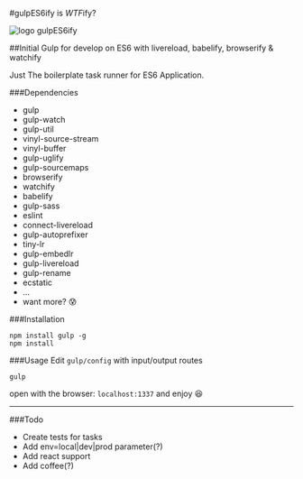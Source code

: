 #gulpES6ify is *WTF*ify?

![logo gulpES6ify](https://raw.githubusercontent.com/davesnx/gulpES6ify/master/header.png)

##Initial Gulp for develop on ES6 with livereload, babelify, browserify & watchify

Just The boilerplate task runner for ES6 Application.

###Dependencies
 - gulp
 - gulp-watch
 - gulp-util
 - vinyl-source-stream
 - vinyl-buffer
 - gulp-uglify
 - gulp-sourcemaps
 - browserify
 - watchify
 - babelify
 - gulp-sass
 - eslint
 - connect-livereload
 - gulp-autoprefixer
 - tiny-lr
 - gulp-embedlr
 - gulp-livereload
 - gulp-rename
 - ecstatic
 - ...
 - want more? :cold_sweat:

###Installation
```
npm install gulp -g
npm install
```

###Usage
Edit `gulp/config` with input/output routes
```
gulp
```
open with the browser: `localhost:1337`
and enjoy :satisfied:

___

###Todo
 - Create tests for tasks
 - Add env=local|dev|prod parameter(?)
 - Add react support
 - Add coffee(?)
